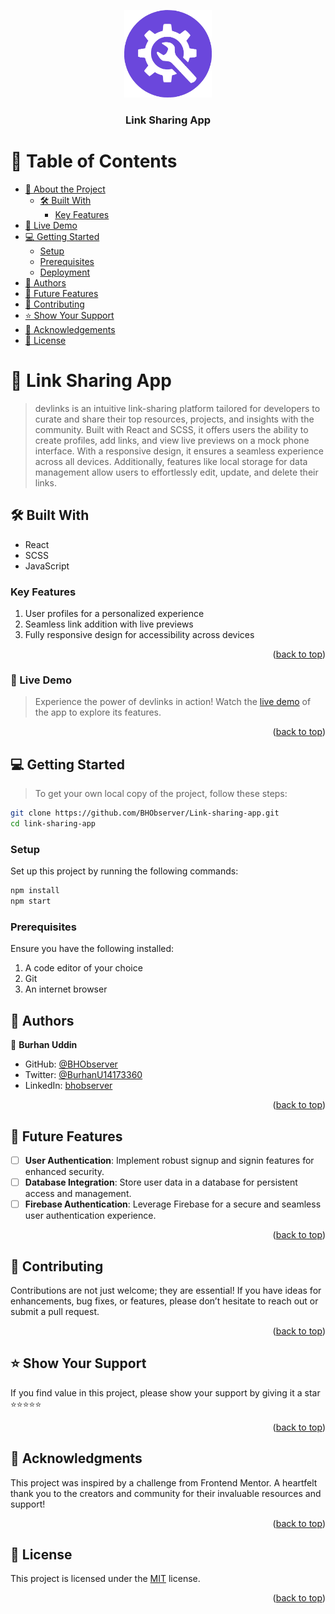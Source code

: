  <a name="readme-top"></a>

 <div align="center">

  <!-- LOGO -->
   <img src="./src/assets/logo-head.png" alt="logo" width="140" height="auto" />
   <br/>

 
   <h3><b>Link Sharing App</b></h3>

 </div>

 
 # 📗 Table of Contents

 - [📖 About the Project](#about-project)
   - [🛠 Built With](#built-with)
     - [Key Features](#key-features)
 - [🚀 Live Demo](#live-demo)
 - [💻 Getting Started](#getting-started)
   - [Setup](#setup)
   - [Prerequisites](#prerequisites)
   - [Deployment](#deployment)
 - [👥 Authors](#authors)
 - [🔭 Future Features](#future-features)
 - [🤝 Contributing](#contributing)
 - [⭐️ Show Your Support](#support)
 - [🙏 Acknowledgements](#acknowledgements)
 - [📝 License](#license)

 
 # 📖 Link Sharing App <a name="about-project"></a>

 > devlinks is an intuitive link-sharing platform tailored for developers to curate and share their top resources, projects, and insights with the community. Built with React and SCSS, it offers users the ability to create profiles, add links, and view live previews on a mock phone interface. With a responsive design, it ensures a seamless experience across all devices. Additionally, features like local storage for data management allow users to effortlessly edit, update, and delete their links.

 ## 🛠 Built With <a name="built-with"></a>
 - React
 - SCSS
 - JavaScript

 
 ### Key Features <a name="key-features"></a>
 1. User profiles for a personalized experience
 2. Seamless link addition with live previews
 3. Fully responsive design for accessibility across devices

 <p align="right">(<a href="#readme-top">back to top</a>)</p>

 
 ### 🚀 Live Demo

 > Experience the power of devlinks in action! Watch the [live demo]() of the app to explore its features.

 <p align="right">(<a href="#readme-top">back to top</a>)</p>


 ## 💻 Getting Started <a name="getting-started"></a>

 > To get your own local copy of the project, follow these steps:

 ```sh
 git clone https://github.com/BHObserver/Link-sharing-app.git
 cd link-sharing-app
 ```

 ### Setup

 Set up this project by running the following commands:

 ```sh
 npm install
 npm start
 ```

 ### Prerequisites

 Ensure you have the following installed:
 1. A code editor of your choice
 2. Git
 3. An internet browser


 ## 👥 Authors <a name="authors"></a>

 👤 **Burhan Uddin**

 - GitHub: [@BHObserver](https://github.com/BHObserver)
 - Twitter: [@BurhanU14173360](https://twitter.com/BurhanU14173360)
 - LinkedIn: [bhobserver](https://www.linkedin.com/in/hans-dev)

 <p align="right">(<a href="#readme-top">back to top</a>)</p>

 ## 🔭 Future Features <a name="future-features"></a>

 - [ ] **User Authentication**: Implement robust signup and signin features for enhanced security.
 - [ ] **Database Integration**: Store user data in a database for persistent access and management.
 - [ ] **Firebase Authentication**: Leverage Firebase for a secure and seamless user authentication experience.

 <p align="right">(<a href="#readme-top">back to top</a>)</p>

 ## 🤝 Contributing <a name="contributing"></a>

 Contributions are not just welcome; they are essential! If you have ideas for enhancements, bug fixes, or features, please don’t hesitate to reach out or submit a pull request.

 <p align="right">(<a href="#readme-top">back to top</a>)</p>

 ## ⭐️ Show Your Support <a name="support"></a>

 If you find value in this project, please show your support by giving it a star ⭐️⭐️⭐️⭐️⭐️

 <p align="right">(<a href="#readme-top">back to top</a>)</p>

 ## 🙏 Acknowledgments <a name="acknowledgements"></a>

 This project was inspired by a challenge from Frontend Mentor. A heartfelt thank you to the creators and community for their invaluable resources and support!

 <p align="right">(<a href="#readme-top">back to top</a>)</p>

 ## 📝 License <a name="license"></a>

 This project is licensed under the [MIT](./LICENSE) license.

 <p align="right">(<a href="#readme-top">back to top</a>)</p>
